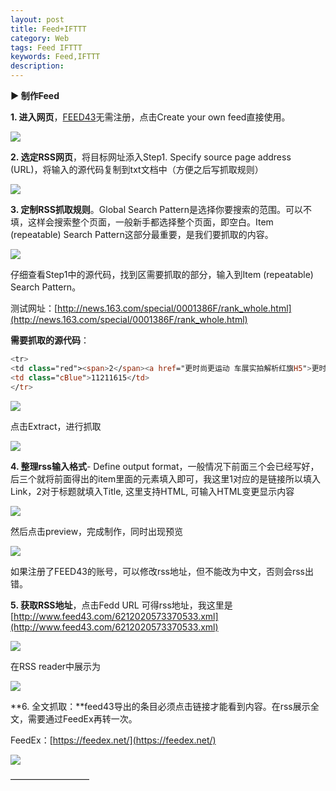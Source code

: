 ```yaml
---  
layout: post  
title: Feed+IFTTT  
category: Web  
tags: Feed IFTTT  
keywords: Feed,IFTTT  
description: 
---  
```


**► 制作Feed**  

**1\. 进入网页**，[FEED43](http://www.feed43.com/)无需注册，点击Create your own feed直接使用。  

![](/assets/postAssets/2018/v2-b5da0b08f632376fad3925a779e373b4_hd.webp)  

**2\. 选定RSS网页**，将目标网址添入Step1\. Specify source page address (URL)，将输入的源代码复制到txt文档中（方便之后写抓取规则）  

![](/assets/postAssets/2018/v2-1b687a5b1c325ba6d04fbdcc13b95668_hd.webp)  

**3\. 定制RSS抓取规则**。Global Search Pattern是选择你要搜索的范围。可以不填，这样会搜索整个页面，一般新手都选择整个页面，即空白。Item (repeatable) Search Pattern这部分最重要，是我们要抓取的内容。  

![](/assets/postAssets/2018/v2-b1fa90c59739bddc0c27134cd36ba6bc_hd.webp)  

仔细查看Step1中的源代码，找到区需要抓取的部分，输入到Item (repeatable) Search Pattern。  

测试网址：[http://news.163.com/special/0001386F/rank_whole.html](http://news.163.com/special/0001386F/rank_whole.html)  

**需要抓取的源代码**：  

```swift  
<tr>  
<td class="red"><span>2</span><a href="更时尚更运动 车展实拍解析红旗H5">更时尚更运动 车展实拍解析红旗H5</a></td>  
<td class="cBlue">11211615</td>  
</tr>  
```  

![](/assets/postAssets/2018/v2-cf6dbf2c09189f7517ec63abdc80c50d_hd.webp)  

点击Extract，进行抓取  

![](/assets/postAssets/2018/v2-e9486741a6229ab258a95147f584571b_hd.webp)  

**4\. 整理rss输入格式**- Define output format，一般情况下前面三个会已经写好，后三个就将前面得出的item里面的元素填入即可，我这里1对应的是链接所以填入 Link，2对于标题就填入Title, 这里支持HTML, 可输入HTML变更显示内容  

![](/assets/postAssets/2018/v2-b4614f5c46090f2eb762aac87d604350_hd.webp)  

然后点击preview，完成制作，同时出现预览  

![](/assets/postAssets/2018/v2-498bf1f1c0b14da172498b58f59e39b9_hd.webp)  

如果注册了FEED43的账号，可以修改rss地址，但不能改为中文，否则会rss出错。   

**5\. 获取RSS地址**，点击Fedd URL 可得rss地址，我这里是[http://www.feed43.com/6212020573370533.xml](http://www.feed43.com/6212020573370533.xml)  

![](/assets/postAssets/2018/v2-f3b00e876d8df136f7d354b4fc22f900_hd.webp)  

在RSS reader中展示为  

![](/assets/postAssets/2018/v2-6d8f503ff3da16eb985ca1d3ae2de98f_hd.webp)  

**6\. 全文抓取：**feed43导出的条目必须点击链接才能看到内容。在rss展示全文，需要通过FeedEx再转一次。  

FeedEx：[https://feedex.net/](https://feedex.net/)  

![](/assets/postAssets/2018/v2-213e5f4ac7f1734b9d4e60cb465908cd_hd.webp)  

—————————  

